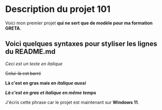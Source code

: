 # Description du projet 101

Voici mon premier projet **qui ne sert que de modèle pour ma formation GRETA**. 

## Voici quelques syntaxes pour styliser les lignes du README.md

*Ceci est un texte en italique*

~~Celui-là est barré~~

**Là c'est en gras mais en _italique aussi_**

***Là c'est en gras et italique en même temps***

J'écris cette phrase car le projet est maintenant sur **Windows 11**.
